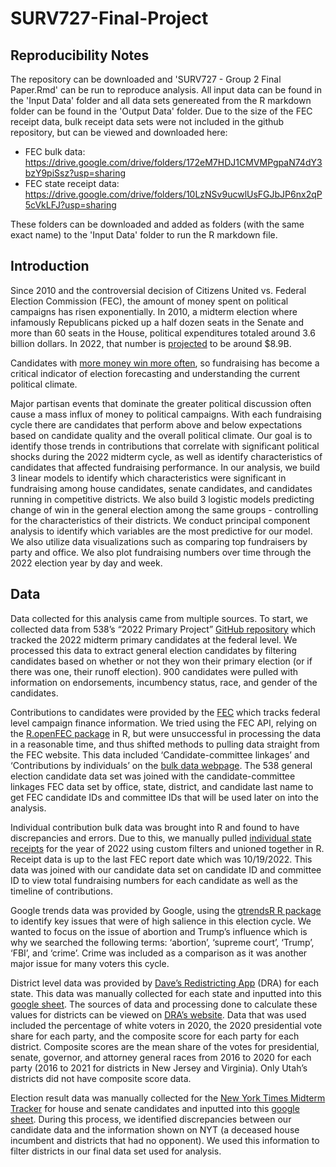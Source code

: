 # SURV727-Final-Project

## Reproducibility Notes
The repository can be downloaded and 'SURV727 - Group 2 Final Paper.Rmd' can be run to reproduce analysis. All input data can be found in the 'Input Data' folder and all data sets genereated from the R markdown folder can be found in the 'Output Data' folder. Due to the size of the FEC receipt data, bulk receipt data sets were not included in the github repository, but can be viewed and downloaded here:
  - FEC bulk data: https://drive.google.com/drive/folders/172eM7HDJ1CMVMPgpaN74dY3bzY9piSsz?usp=sharing
  - FEC state receipt data: https://drive.google.com/drive/folders/10LzNSv9ucwlUsFGJbJP6nx2qP5cVkLFJ?usp=sharing

These folders can be downloaded and added as folders (with the same exact name) to the 'Input Data' folder to run the R markdown file.

## Introduction

Since 2010 and the controversial decision of Citizens United vs. Federal Election Commission (FEC), the amount of money spent on political campaigns has risen exponentially. In 2010, a midterm election where infamously Republicans picked up a half dozen seats in the Senate and more than 60 seats in the House, political expenditures totaled around 3.6 billion dollars. In 2022, that number is [projected](https://www.opensecrets.org/elections-overview/cost-of-election?cycle=2020&display=T&infl=N) to be around $8.9B.

Candidates with [more money win more often](https://www.opensecrets.org/elections-overview/winning-vs-spending), so fundraising has become a critical indicator of election forecasting and understanding the current political climate.

Major partisan events that dominate the greater political discussion often cause a mass influx of money to political campaigns. With each fundraising cycle there are candidates that perform above and below expectations based on candidate quality and the overall political climate. Our goal is to identify those trends in contributions that correlate with significant political shocks during the 2022 midterm cycle, as well as identify characteristics of candidates that affected fundraising performance. In our analysis, we build 3 linear models to identify which characteristics were significant in fundraising among house candidates, senate candidates, and candidates running in competitive districts. We also build 3 logistic models predicting change of win in the general election among the same groups - controlling for the characteristics of their districts. We conduct principal component analysis to identify which variables are the most predictive for our model. We also utilize data visualizations such as comparing top fundraisers by party and office. We also plot fundraising numbers over time through the 2022 election year by day and week.

## Data

Data collected for this analysis came from multiple sources. To start, we collected data from 538’s “2022 Primary Project” [GitHub repository](https://github.com/fivethirtyeight/data/tree/master/primary-project-2022) which tracked the 2022 midterm primary candidates at the federal level. We processed this data to extract general election candidates by filtering candidates based on whether or not they won their primary election (or if there was one, their runoff election). 900 candidates were pulled with information on endorsements, incumbency status, race, and gender of the candidates. 

Contributions to candidates were provided by the [FEC](https://www.fec.gov/) which tracks federal level campaign finance information. We tried using the FEC API, relying on the [R.openFEC package](https://rdrr.io/github/robinspollak/R.openFEC/man/) in R, but were unsuccessful in processing the data in a reasonable time, and thus shifted methods to pulling data straight from the FEC website. This data included ‘Candidate-committee linkages’ and ‘Contributions by individuals’ on the [bulk data webpage](https://www.fec.gov/data/browse-data/?tab=bulk-data). The 538 general election candidate data set was joined with the candidate-committee linkages FEC data set by office, state, district, and candidate last name to get FEC candidate IDs and committee IDs that will be used later on into the analysis. 

Individual contribution bulk data was brought into R and found to have discrepancies and errors. Due to this, we manually pulled [individual state receipts](https://www.fec.gov/data/receipts/individual-contributions/?two_year_transaction_period=2022&min_date=01%2F01%2F2022&max_date=12%2F31%2F2022&recipient_committee_type=S&recipient_committee_type=H) for the year of 2022 using custom filters and unioned together in R. Receipt data is up to the last FEC report date which was 10/19/2022. This data was joined with our candidate data set on candidate ID and committee ID to view total fundraising numbers for each candidate as well as the timeline of contributions.

Google trends data was provided by Google, using the [gtrendsR R package](https://cran.r-project.org/web/packages/gtrendsR/gtrendsR.pdf) to identify key issues that were of high salience in this election cycle. We wanted to focus on the issue of abortion and Trump’s influence which is why we searched the following terms: ‘abortion’, ‘supreme court’, ‘Trump’, ‘FBI’, and ‘crime’. Crime was included as a comparison as it was another major issue for many voters this cycle.

District level data was provided by [Dave’s Redistricting App](https://davesredistricting.org/maps#home) (DRA) for each state. This data was manually collected for each state and inputted into this [google sheet](https://docs.google.com/spreadsheets/d/15UnM1AwmAdRYDmmO-F85M5VrMG7TYAiYW2-ofoGf3ic/edit?usp=sharing). The sources of data and processing done to calculate these values for districts can be viewed on [DRA’s website](https://davesredistricting.org/maps#aboutdata). Data that was used included the percentage of white voters in 2020, the 2020 presidential vote share for each party, and the composite score for each party for each district. Composite scores are the mean share of the votes for presidential, senate, governor, and attorney general races from 2016 to 2020 for each party (2016 to 2021 for districts in New Jersey and Virginia). Only Utah’s districts did not have composite score data.

Election result data was manually collected for the [New York Times Midterm Tracker](https://www.nytimes.com/interactive/2022/11/08/us/elections/results-senate.html?action=click&pgtype=Article&state=default&module=election-results&context=election_recirc&region=NavBar) for house and senate candidates and inputted into this [google sheet](https://docs.google.com/spreadsheets/d/1azMpRjQ9sRgW_ULf6qvpouKnwAHWRi_eY1U-RnLPKjI/edit?usp=sharing). During this process, we identified discrepancies between our candidate data and the information shown on NYT (a deceased house incumbent and districts that had no opponent). We used this information to filter districts in our final data set used for analysis.
